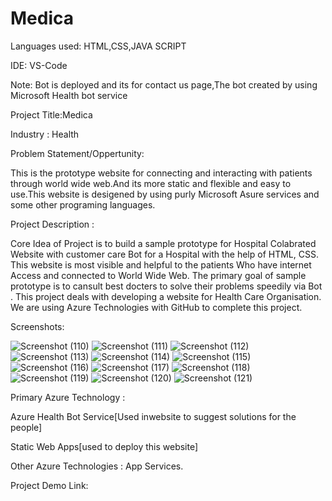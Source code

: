 # Medica
Languages used: HTML,CSS,JAVA SCRIPT

IDE: VS-Code

Note: Bot is deployed and its for contact us page,The bot created by using Microsoft Health bot service

Project Title:Medica

Industry : Health

Problem Statement/Oppertunity:

This is the prototype website for connecting and interacting with patients through world wide web.And its more static and flexible and easy to use.This website is desigened by using purly Microsoft  Asure services and some other programing languages. 

Project Description :

Core Idea of Project is to build a sample prototype for Hospital Colabrated Website with customer care Bot for a Hospital with the help of HTML, CSS. This website is most visible and helpful to the patients Who have internet Access and connected to World Wide Web. The primary goal of sample prototype is to cansult best docters to solve their problems  speedily via Bot . This project deals with developing a website for Health Care Organisation. We are using Azure Technologies with GitHub to complete this project.

Screenshots:

![Screenshot (110)](https://user-images.githubusercontent.com/115976124/214615122-f8d1a13d-ed35-4bc5-9caa-391e75e811c6.png)
![Screenshot (111)](https://user-images.githubusercontent.com/115976124/214615132-c3c16b2b-c381-4ee8-b56f-18139c24edfe.png)
![Screenshot (112)](https://user-images.githubusercontent.com/115976124/214615138-6b15b195-ea8c-4b1d-b7ce-75fe24001f4a.png)
![Screenshot (113)](https://user-images.githubusercontent.com/115976124/214615141-4dea8d21-81ff-4aae-8617-160241320c00.png)
![Screenshot (114)](https://user-images.githubusercontent.com/115976124/214615145-70e489e3-848d-4577-a1eb-7f108bc318be.png)
![Screenshot (115)](https://user-images.githubusercontent.com/115976124/214615147-d6210d76-a95b-48d3-bf14-14c101b26522.png)
![Screenshot (116)](https://user-images.githubusercontent.com/115976124/214615150-a3bf3381-90b5-4870-b519-c78d2b6a2d4c.png)
![Screenshot (117)](https://user-images.githubusercontent.com/115976124/214615152-ec19fe41-7b63-410e-933b-1b804dcad573.png)
![Screenshot (118)](https://user-images.githubusercontent.com/115976124/214615155-4f7475a1-aacb-4630-a78f-2f856076ab51.png)
![Screenshot (119)](https://user-images.githubusercontent.com/115976124/214615160-f3a207a3-037b-4e21-8125-a9b2685103d9.png)
![Screenshot (120)](https://user-images.githubusercontent.com/115976124/214615163-f486b1e5-623a-4f50-b788-ca44b048163c.png)
![Screenshot (121)](https://user-images.githubusercontent.com/115976124/214615164-72952191-8711-46c6-9f80-3e606e574c1b.png)

Primary Azure Technology :

Azure Health Bot Service[Used inwebsite to suggest solutions for the people] 

Static Web Apps[used to deploy this website]

Other Azure Technologies : App Services.

Project Demo Link:
